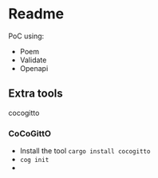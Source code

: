 # Readme

PoC using: 
- Poem
- Validate
- Openapi

## Extra tools
cocogitto



### CoCoGittO 
- Install the tool `cargo install cocogitto`
- `cog init`
- 

